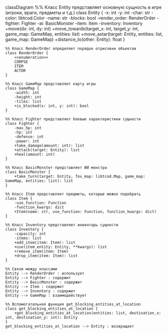classDiagram
    %% Класс Entity представляет основную сущность в игре (игроки, враги, предметы и т.д.)
    class Entity {
        -x: int
        -y: int
        -char: str
        -color: libtcod.Color
        -name: str
        -blocks: bool
        -render_order: RenderOrder
        -fighter: Fighter
        -ai: BasicMonster
        -item: Item
        -inventory: Inventory
        +move(dx: int, dy: int)
        +move_towards(target_x: int, target_y: int, game_map: GameMap, entities: list)
        +move_astar(target: Entity, entities: list, game_map: GameMap)
        +distance_to(other: Entity): float
    }

    %% Класс RenderOrder определяет порядок отрисовки объектов
    class RenderOrder {
        <<enumeration>>
        CORPSE
        ITEM
        ACTOR
    }

    %% Класс GameMap представляет карту игры
    class GameMap {
        -width: int
        -height: int
        -tiles: list
        +is_blocked(x: int, y: int): bool
    }

    %% Класс Fighter представляет боевые характеристики сущности
    class Fighter {
        -max_hp: int
        -hp: int
        -defense: int
        -power: int
        +take_damage(amount: int): list
        +attack(target: Entity): list
        +heal(amount: int)
    }

    %% Класс BasicMonster представляет ИИ монстра
    class BasicMonster {
        +take_turn(target: Entity, fov_map: libtcod.Map, game_map: GameMap, entities: list): list
    }

    %% Класс Item представляет предметы, которые можно подобрать
    class Item {
        -use_function: Function
        -function_kwargs: dict
        +Item(name: str, use_function: Function, function_kwargs: dict)
    }

    %% Класс Inventory представляет инвентарь сущности
    class Inventory {
        -capacity: int
        -items: list
        +add_item(item: Item): list
        +use(item_entity: Entity, **kwargs): list
        +remove_item(item: Item)
        +drop_item(item: Item): list
    }

    %% Связи между классами
    Entity --> RenderOrder : использует
    Entity --> Fighter : содержит
    Entity --> BasicMonster : содержит
    Entity --> Item : содержит
    Entity --> Inventory : содержит
    Entity --> GameMap : взаимодействует

    %% Вспомогательная функция get_blocking_entities_at_location
    class get_blocking_entities_at_location {
        +get_blocking_entities_at_location(entities: list, destination_x: int, destination_y: int): Entity
    }
    get_blocking_entities_at_location --> Entity : возвращает
